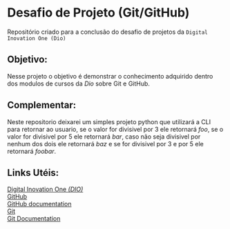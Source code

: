 # Desafio de Projeto (Git/GitHub)
Repositório criado para a conclusão do desafio de projetos da `Digital Inovation One (Dio)`

## Objetivo:
Nesse projeto o objetivo é demonstrar o conhecimento adquirido dentro dos modulos de cursos da _Dio_ sobre Git e GitHub.

## Complementar:
Neste repositorio deixarei um simples projeto python que utilizará a CLI para retornar ao usuario, se o valor for divisivel por 3 ele retornará _foo_, se o valor for divisivel por 5 ele retornará _bar_, caso não seja divisivel por nenhum dos dois ele retornará _baz_ e se for divisivel por 3 e por 5 ele retornará _foobar_.

## Links Utéis:
[Digital Inovation One _(DIO)_](https://www.dio.me/)<br>
[GitHub](https://www.github.com/)<br>
[GitHub documentation](https://docs.github.com/)<br>
[Git](https://git-scm.com/)<br>
[Git Documentation](https://git-scm.com/doc)